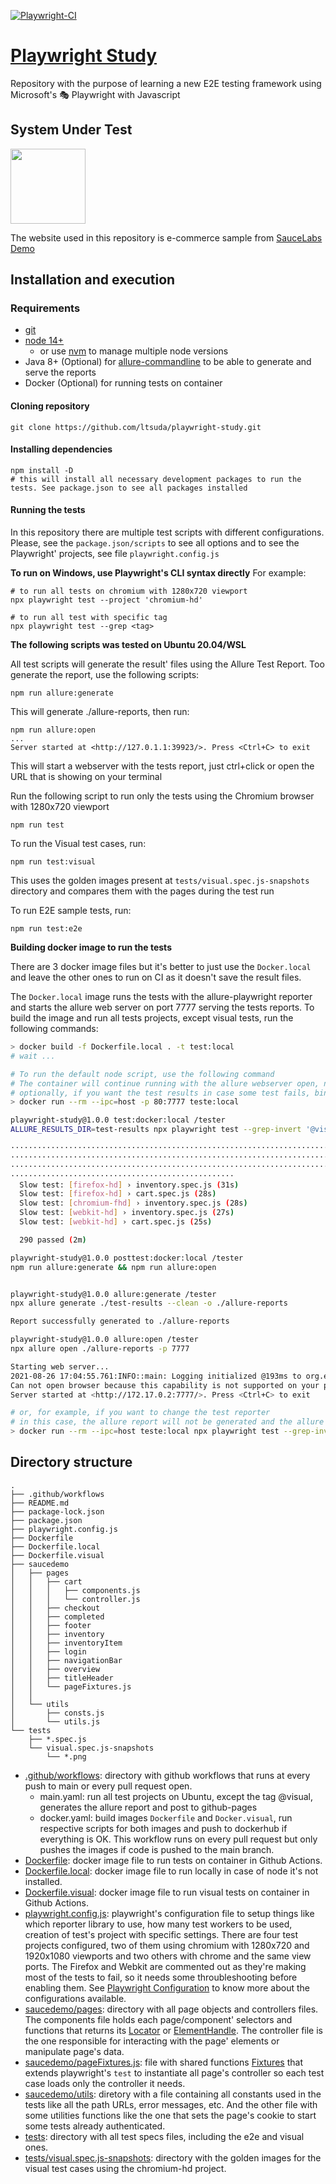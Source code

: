 [![Playwright-CI](https://github.com/ltsuda/playwright-study/actions/workflows/main.yml/badge.svg)](https://github.com/ltsuda/playwright-study/actions/workflows/main.yml)

# [Playwright Study](https://playwright.dev/)

Repository with the purpose of learning a new E2E testing framework using Microsoft's 🎭 Playwright with Javascript

## System Under Test

<a href="https://www.saucedemo.com/">
<img src="https://www.saucedemo.com/static/media/Login_Bot_graphic.20658452.png" width=120>
</a>

The website used in this repository is e-commerce sample from [SauceLabs Demo](https://www.saucedemo.com/)




## Installation and execution

### Requirements
 - [git](https://git-scm.com/downloads)
 - [node 14+](https://nodejs.org/en/)
   - or use [nvm](https://github.com/nvm-sh/nvm) to manage multiple node versions
 - Java 8+ (Optional) for [allure-commandline](https://github.com/allure-framework/allure-npm#:~:text=Allure%20Commandline%20is%20a%20tool%20to%20generate%20Allure,you%20can%20get%20it%20installed%20directly%20from%20NPM.) to be able to generate and serve the reports
 - Docker (Optional) for running tests on container

#### Cloning repository

```text
git clone https://github.com/ltsuda/playwright-study.git
```

#### Installing dependencies
```node
npm install -D
# this will install all necessary development packages to run the tests. See package.json to see all packages installed
```

#### Running the tests
In this repository there are multiple test scripts with different configurations. Please, see the `package.json/scripts` to see all options and to see the Playwright' projects, see file `playwright.config.js`

**To run on Windows, use Playwright's CLI syntax directly**
For example:
```node
# to run all tests on chromium with 1280x720 viewport
npx playwright test --project 'chromium-hd'

# to run all test with specific tag
npx playwright test --grep <tag>
```

**The following scripts was tested on Ubuntu 20.04/WSL**

All test scripts will generate the result' files using the Allure Test Report. Too generate the report, use the following scripts:
```node
npm run allure:generate
```
This will generate ./allure-reports, then run:
```node
npm run allure:open
...
Server started at <http://127.0.1.1:39923/>. Press <Ctrl+C> to exit
```
This will start a webserver with the tests report, just ctrl+click or open the URL that is showing on your terminal


Run the following script to run only the tests using the Chromium browser with 1280x720 viewport
```node
npm run test
```

To run the Visual test cases, run:
```node
npm run test:visual
```
This uses the golden images present at `tests/visual.spec.js-snapshots` directory and compares them with the pages during the test run

To run E2E sample tests, run:
```node
npm run test:e2e
```

**Building docker image to run the tests**

There are 3 docker image files but it's better to just use the `Docker.local` and leave the other ones to run on CI as it doesn't save the result files.

The `Docker.local` image runs the tests with the allure-playwright reporter and starts the allure web server on port 7777 serving the tests reports.
To build the image and run all tests projects, except visual tests, run the following commands:

```bash
> docker build -f Dockerfile.local . -t test:local
# wait ...

# To run the default node script, use the following command
# The container will continue running with the allure webserver open, navigate to http://localhost to see the test reports and press CTRL+C to stop the webserver and remove the container
# optionally, if you want the test results in case some test fails, bind a volume to host with "-v /fullpath:/tester/test-results/" on the docker command
> docker run --rm --ipc=host -p 80:7777 teste:local

playwright-study@1.0.0 test:docker:local /tester
ALLURE_RESULTS_DIR=test-results npx playwright test --grep-invert '@visual' --reporter=dot,allure-playwright

················································································
················································································
················································································
··················································
  Slow test: [firefox-hd] › inventory.spec.js (31s)
  Slow test: [firefox-hd] › cart.spec.js (28s)
  Slow test: [chromium-fhd] › inventory.spec.js (28s)
  Slow test: [webkit-hd] › inventory.spec.js (27s)
  Slow test: [webkit-hd] › cart.spec.js (25s)

  290 passed (2m)

playwright-study@1.0.0 posttest:docker:local /tester
npm run allure:generate && npm run allure:open


playwright-study@1.0.0 allure:generate /tester
npx allure generate ./test-results --clean -o ./allure-reports

Report successfully generated to ./allure-reports

playwright-study@1.0.0 allure:open /tester
npx allure open ./allure-reports -p 7777

Starting web server...
2021-08-26 17:04:55.761:INFO::main: Logging initialized @193ms to org.eclipse.jetty.util.log.StdErrLog
Can not open browser because this capability is not supported on your platform. You can use the link below to open the report manually.
Server started at <http://172.17.0.2:7777/>. Press <Ctrl+C> to exit

# or, for example, if you want to change the test reporter
# in this case, the allure report will not be generated and the allure server will not run
> docker run --rm --ipc=host teste:local npx playwright test --grep-invert '@visual' --project 'chromium-hd' --reporter=list
```

## Directory structure
```text
.
├── .github/workflows
├── README.md
├── package-lock.json
├── package.json
├── playwright.config.js
├── Dockerfile
├── Dockerfile.local
├── Dockerfile.visual
├── saucedemo
│   ├── pages
│   │   ├── cart
│   │   │   ├── components.js
│   │   │   └── controller.js
│   │   ├── checkout
│   │   ├── completed
│   │   ├── footer
│   │   ├── inventory
│   │   ├── inventoryItem
│   │   ├── login
│   │   ├── navigationBar
│   │   ├── overview
│   │   ├── titleHeader
│   │   └── pageFixtures.js
│   │
│   └── utils
│       ├── consts.js
│       └── utils.js
└── tests
    ├── *.spec.js
    └── visual.spec.js-snapshots
        └── *.png
```
 - [.github/workflows](https://github.com/ltsuda/playwright-study/tree/main/.github/workflows): directory with github workflows that runs at every push to main or every pull request open.
   - main.yaml: run all test projects on Ubuntu, except the tag @visual, generates the allure report and post to github-pages
   - docker.yaml: build images `Dockerfile` and `Docker.visual`, run respective scripts for both images and push to dockerhub if everything is OK. This workflow runs on every pull request but only pushes the images if code is pushed to the main branch.
 - [Dockerfile](https://github.com/ltsuda/playwright-study/blob/main/Dockerfile): docker image file to run tests on container in Github Actions.
 - [Dockerfile.local](https://github.com/ltsuda/playwright-study/blob/main/Dockerfile.local): docker image file to run locally in case of node it's not installed.
 - [Dockerfile.visual](https://github.com/ltsuda/playwright-study/blob/main/Dockerfile.visual):  docker image file to run visual tests on container in Github Actions.
 - [playwright.config.js](https://github.com/ltsuda/playwright-study/blob/main/playwright.config.js): playwright's configuration file to setup things like which reporter library to use, how many test workers to be used, creation of test's project with specific settings. There are four test projects configured, two of them using chromium with 1280x720 and 1920x1080 viewports and two others with chrome and the same view ports. The Firefox and Webkit are commented out as they're making most of the tests to fail, so it needs some throubleshooting before enabling them. See [Playwright Configuration](https://playwright.dev/docs/test-configuration) to know more about the configurations available.
 - [saucedemo/pages](https://github.com/ltsuda/playwright-study/tree/main/saucedemo/pages): directory with all page objects and controllers files. The components file holds each page/component' selectors and functions that returns its [Locator](https://playwright.dev/docs/api/class-locator) or [ElementHandle](https://playwright.dev/docs/api/class-elementhandle). The controller file is the one responsible for interacting with the page' elements or manipulate page's data.
 - [saucedemo/pageFixtures.js](https://github.com/ltsuda/playwright-study/blob/main/saucedemo/pages/pageFixtures.js): file with shared functions [Fixtures](https://playwright.dev/docs/test-fixtures) that extends playwright's `test` to instantiate all page's controller so each test case loads only the controller it needs.
 - [saucedemo/utils](https://github.com/ltsuda/playwright-study/tree/main/saucedemo/utils): diretory with a file containing all constants used in the tests like all the path URLs, error messages, etc. And the other file with some utilities functions like the one that sets the page's cookie to start some tests already authenticated.
 - [tests](https://github.com/ltsuda/playwright-study/tree/main/tests): directory with all test specs files, including the e2e and visual ones.
 - [tests/visual.spec.js-snapshots](https://github.com/ltsuda/playwright-study/tree/main/tests/visual.spec.js-snapshots): directory with the golden images for the visual test cases using the chromium-hd project.
